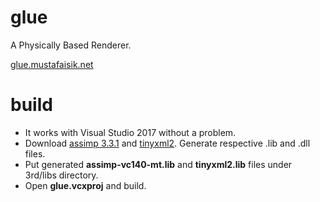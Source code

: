 # glue
A Physically Based Renderer.

[glue.mustafaisik.net](https://glue.mustafaisik.net/)

# build
* It works with Visual Studio 2017 without a problem.
* Download [assimp 3.3.1](http://assimp.sourceforge.net/main_downloads.html) and [tinyxml2](https://github.com/leethomason/tinyxml2). Generate respective .lib and .dll files.
* Put generated __assimp-vc140-mt.lib__ and __tinyxml2.lib__ files under 3rd/libs directory.
* Open __glue.vcxproj__ and build.
